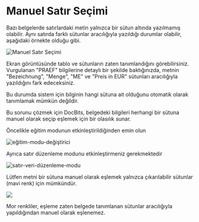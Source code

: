 # Manuel Satır Seçimi

Bazı belgelerde satırlardaki metin yalnızca bir sütun altında yazılmamış olabilir. Aynı satırda farklı sütunlar aracılığıyla yazıldığı durumlar olabilir, aşağıdaki örnekte olduğu gibi.

![Manuel Satır Seçimi](https://lh7-us.googleusercontent.com/LbVbmfdOBpeCWDftPvW0qjEHjbLmWYRrAGTZHVW8VEHQTEvl5GoqH2wkFE5iUOySmF50b1V8CDAZhfMzPTeMQscmc61SDKaqSCW-y0Z7fjlwOjhtjxWD44oCsgHmwrgrBD4cuEGgn9JY\_UX3t9jRlPs)

Ekran görüntüsünde tablo ve sütunların zaten tanımlandığını görebilirsiniz. Vurgulanan "PRAEF" bilgilerine detaylı bir şekilde baktığınızda, metnin "Bezeichnung", "Menge", "ME" ve "Preis in EUR" sütunları aracılığıyla yazıldığını fark edeceksiniz.

Bu durumda sistem için bilginin hangi sütuna ait olduğunu otomatik olarak tanımlamak mümkün değildir.

Bu sorunu çözmek için DocBits, belgedeki bilgileri herhangi bir sütuna manuel olarak seçip eşlemek için bir olasılık sunar.

Öncelikle eğitim modunun etkinleştirildiğinden emin olun

![eğitim-modu-değiştirici](https://lh7-us.googleusercontent.com/4D8iCXk0p\_Mur8bX\_11ne\_2iA-GOxoFi2OQWlSEvrH1auoE0ksnYXpZx3Pw3PUJJRZJN85dnQlSSBB369FfafXAy8adjFZcnepQnODSaaIj69cxtUKFAXPgn5eyPE6jbJuzStJALMgumlt49Z1Pv3FY)

Ayrıca satır düzenleme modunu etkinleştirmeniz gerekmektedir

![satır-veri-düzenleme-modu](https://lh7-us.googleusercontent.com/8YQmo\_WRuKKVjk1a\_eoxSBiQr0GncuS4BmCA0aI9aOlrbsIvdj8dZlurxxBHp2lH4ozT4HPWw9qYDW7xLQ7u2DSyU8DrNzSBC7LjzKLTDJ2tudY9a\_DENDoK5Aya6L1hcf1WF1RD92S\_DzhGVV4Gh6Q)

Lütfen metni bir sütuna manuel olarak eşlemek yalnızca çıkarılabilir sütunlar (mavi renk) için mümkündür.

![](https://lh7-us.googleusercontent.com/i2tlbwl9qFE0clthaoRPe7kcPRiURCvemuLEjBK4uAnfsR4auXbftMfEY1ZW5WXwezTBVSG5hbNRkddwIeLtrgJUvZoeKGdPKN8f75O\_dPdIWkm4EFALfAj-evDUI3UKrgNOTNjF37C1bBLtE95OA1w)

Mor renkliler, eşleme zaten belgede tanımlanan sütunlar aracılığıyla yapıldığından manuel olarak eşlenemez.
